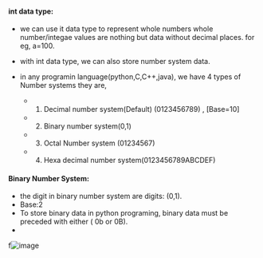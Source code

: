 #### int data type: 
- we can use it data type to represent whole numbers whole number/integae values are nothing but data without decimal places. for eg, a=100.
     
- with int data type, we can also store number system data.
- in any programin language(python,C,C++,java), we have 4 types of Number systems they are,
   - 1. Decimal number system(Default) (0123456789) , [Base=10]
    - 2. Binary number system(0,1)
     - 3. Octal Number system (01234567)
    - 4. Hexa decimal number system(0123456789ABCDEF)     


#### Binary Number System: 
- the digit in binary number system are digits: (0,1).
- Base:2
- To store binary data in python programing, binary data must be preceded with either ( 0b or 0B).
- 



f![image](https://github.com/user-attachments/assets/8b1a9841-88fe-4447-b145-fc9a4a80ce68)
